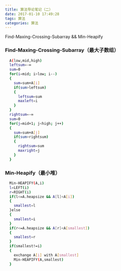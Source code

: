 ```yaml
---
title: 算法导论笔记（二）
date: 2017-01-10 17:49:28
tags: 算法
categories: 算法
---
```

Find-Maxing-Crossing-Subarray && Min-Heapify
<!-- more -->

### Find-Maxing-Crossing-Subarray（最大子数组）

``` bash
  A(low,mid,high)
  leftsum=-∞
  sum=0
  for(i=mid; i>low; i--)
  {
    sum=sum+A[i]
    if(sum>leftsum)
    {
      leftsum=sum
      maxleft=i
    }	
  } 
  rightsum=-∞
  sum=0
  for(j=mid+1; j<high; j++)
  {
    sum=sum+A[j]
    if(sum>rightsum)
    {
      rightsum=sum
      maxright=j
    } 
  }   
```

### Min-Heapify（最小堆）

``` bash
  Min-HEAPIFY(A,i)
  l=LEFT(i)
  r=RIGHT(i)
  if(l<=A.heapsize && A[l]<A[i])
  {
    smallest=l
  }else
  {
    smallest=i
  }
  if(r<=A.heapsize && A[r]<A[smallest])
  {
    smallest=r
  }
  if(smallest!=i)
  {
    exchange A[i] with A[smallest]
    Min-HEAPIFY(A,smallest)
  }   
```